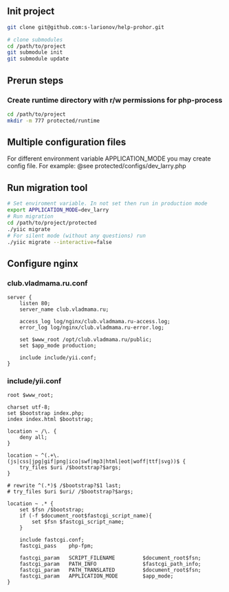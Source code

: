 ## Init project
```bash
git clone git@github.com:s-larionov/help-prohor.git

# clone submodules
cd /path/to/project
git submodule init
git submodule update
```

## Prerun steps
### Create runtime directory with r/w permissions for php-process
```bash
cd /path/to/project
mkdir -m 777 protected/runtime
```

## Multiple configuration files
For different environment variable APPLICATION_MODE you may create config file.
For example: @see protected/configs/dev_larry.php

## Run migration tool
```bash
# Set enviroment variable. In not set then run in production mode
export APPLICATION_MODE=dev_larry
# Run migration
cd /path/to/project/protected
./yiic migrate
# For silent mode (without any questions) run
./yiic migrate --interactive=false
```

## Configure nginx
### club.vladmama.ru.conf
```nginx
server {
	listen 80;
	server_name club.vladmama.ru;

	access_log log/nginx/club.vladmama.ru-access.log;
	error_log log/nginx/club.vladmama.ru-error.log;

	set $www_root /opt/club.vladmama.ru/public;
	set $app_mode production;

	include include/yii.conf;
}
```
### include/yii.conf
```nginx
root $www_root;

charset utf-8;
set $bootstrap index.php;
index index.html $bootstrap;

location ~ /\. {
	deny all;
}

location ~ ^(.+\.(js|css|jpg|gif|png|ico|swf|mp3|html|eot|woff|ttf|svg))$ {
	try_files $uri /$bootstrap?$args;
}

# rewrite ^(.*)$ /$bootstrap?$1 last;
# try_files $uri $uri/ /$bootstrap?$args;

location ~ .* {
	set $fsn /$bootstrap;
	if (-f $document_root$fastcgi_script_name){
		set $fsn $fastcgi_script_name;
	}

	include fastcgi.conf;
	fastcgi_pass    php-fpm;

	fastcgi_param   SCRIPT_FILENAME         $document_root$fsn;
	fastcgi_param   PATH_INFO               $fastcgi_path_info;
	fastcgi_param   PATH_TRANSLATED         $document_root$fsn;
	fastcgi_param   APPLICATION_MODE        $app_mode;
}
```
